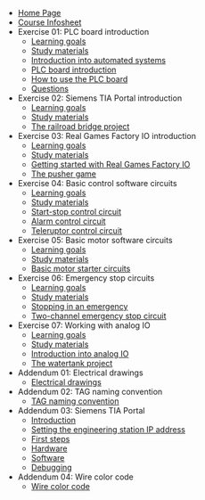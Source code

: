 * [Home Page](README.md)
* [Course Infosheet](course-infosheet.md)
* Exercise 01: PLC board introduction
  * [Learning goals](Ex01/Subchapter01.md)
  * [Study materials](Ex01/Subchapter02.md)
  * [Introduction into automated systems](Ex01/Subchapter03.md)
  * [PLC board introduction](Ex01/Subchapter04.md)
  * [How to use the PLC board](Ex01/Subchapter05.md)
  * [Questions](Ex01/Subchapter06.md)
* Exercise 02: Siemens TIA Portal introduction
  * [Learning goals](Ex02/Subchapter01.md)
  * [Study materials](Ex02/Subchapter02.md)
  * [The railroad bridge project](Ex02/Subchapter04.md)
* Exercise 03: Real Games Factory IO introduction
  * [Learning goals](Ex03/Subchapter01.md)
  * [Study materials](Ex03/Subchapter02.md)
  * [Getting started with Real Games Factory IO](Ex03/Subchapter03.md)
  * [The pusher game](Ex03/Subchapter04.md)
* Exercise 04: Basic control software circuits
  * [Learning goals](Ex04/Subchapter01.md)
  * [Study materials](Ex04/Subchapter02.md)
  * [Start-stop control circuit](Ex04/Subchapter03.md)
  * [Alarm control circuit](Ex04/Subchapter04.md)
  * [Teleruptor control circuit](Ex04/Subchapter05.md)
* Exercise 05: Basic motor software circuits
  * [Learning goals](Ex05/Subchapter01.md)
  * [Study materials](Ex05/Subchapter02.md)
  * [Basic motor starter circuits](Ex05/Subchapter04.md)
* Exercise 06: Emergency stop circuits
  * [Learning goals](Ex06/Subchapter01.md)
  * [Study materials](Ex06/Subchapter02.md)
  * [Stopping in an emergency](Ex06/Subchapter03.md)
  * [Two-channel emergency stop circuit](Ex06/Subchapter04.md)
* Exercise 07: Working with analog IO
  * [Learning goals](Ex07/Subchapter01.md)
  * [Study materials](Ex07/Subchapter02.md)
  * [Introduction into analog IO](Ex07/Subchapter03.md)
  * [The watertank project](Ex07/Subchapter04.md)
* Addendum 01: Electrical drawings
  * [Electrical drawings](Ad01/Subchapter01.md)
* Addendum 02: TAG naming convention
  * [TAG naming convention](Ad02/Subchapter01.md)
* Addendum 03: Siemens TIA Portal
  * [Introduction](Ad03/Subchapter01.md)
  * [Setting the engineering station IP address](Ad03/Subchapter02.md)
  * [First steps](Ad03/Subchapter03.md)
  * [Hardware](Ad03/Subchapter04.md)
  * [Software](Ad03/Subchapter05.md)
  * [Debugging](Ad03/Subchapter06.md)
* Addendum 04: Wire color code
  * [Wire color code](Ad04/Subchapter01.md)
